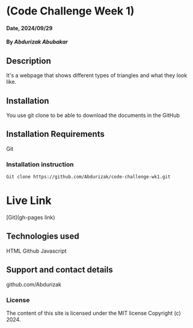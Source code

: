 # (Code Challenge Week 1)

#### Date, 2024/09/29

#### By *Abdurizak Abubakar*

## Description
It's a webpage that shows different types of triangles and what they look like.

## Installation
You use git clone to be able to download the documents in the GitHub

## Installation Requirements
Git

### Installation instruction
```
Git clone https://github.com/Abdurizak/code-challenge-wk1.git 

```

# Live Link
[Git](gh-pages link)

## Technologies used
HTML
Github
Javascript

## Support and contact details
github.com/Abdurizak

### License
The content of this site is licensed under the MIT license
Copyright (c) 2024.
